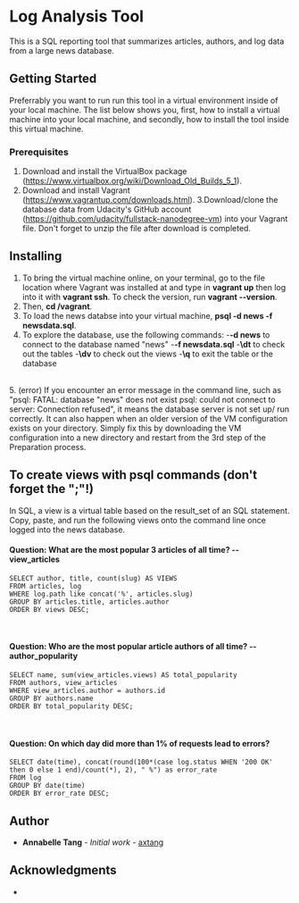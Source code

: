 # Log Analysis Tool

This is a SQL reporting tool that summarizes articles, authors, and log data from a large news database.


## Getting Started

Preferrably you want to run run this tool in a virtual environment inside of your local machine. The list below shows you, first, how to install a virtual machine into your local machine, and secondly, how to install the tool inside this virtual machine.

### Prerequisites

1. Download and install the VirtualBox package (https://www.virtualbox.org/wiki/Download_Old_Builds_5_1).
2. Download and install Vagrant (https://www.vagrantup.com/downloads.html). 
3.Download/clone the database data from Udacity's GitHub account (https://github.com/udacity/fullstack-nanodegree-vm) into your Vagrant file. Don't forget to unzip the file after download is completed.

## Installing<br>

1. To bring the virtual machine online, on your terminal, go to the file location where Vagrant was installed at and type in **vagrant up** then log into it with **vagrant ssh**. To check the version, run **vagrant --version**.
2. Then, **cd /vagrant**.
3. To load the news databse into your virtual machine, **psql -d news -f newsdata.sql**.
4. To explore the database, use the following commands: 
-**-d news** to connect to the database named "news"
-**-f newsdata.sql**
-**\dt** to check out the tables
-**\dv** to check out the views
-**\q** to exit the table or the database
<br>
5. (error) If you encounter an error message in the command line, such as "psql: FATAL: database "news" does not exist
psql: could not connect to server: Connection refused", it means the database server is not set up/ run correctly. It can also happen when an older version of the VM configuration exists on your directory. Simply fix this by downloading the VM configuration into a new directory and restart from the 3rd step of the Preparation process.

## To create views with psql commands (don't forget the ";"!)
In SQL, a view is a virtual table based on the result_set of an SQL statement.
Copy, paste, and run the following views onto the command line once logged into the news database.

#### Question: What are the most popular 3 articles of all time? -- view_articles
```CREATE OR REPLACE VIEW view_articles AS
SELECT author, title, count(slug) AS VIEWS
FROM articles, log
WHERE log.path like concat('%', articles.slug)
GROUP BY articles.title, articles.author
ORDER BY views DESC;
```
<br>

#### Question: Who are the most popular article authors of all time? -- author_popularity
```CREATE OR REPLACE VIEW author_popularity AS
SELECT name, sum(view_articles.views) AS total_popularity
FROM authors, view_articles
WHERE view_articles.author = authors.id
GROUP BY authors.name
ORDER BY total_popularity DESC;
```
<br>

#### Question: On which day did more than 1% of requests lead to errors?
```CREATE OR REPLACE VIEW error_days AS
SELECT date(time), concat(round(100*(case log.status WHEN '200 OK' then 0 else 1 end)/count(*), 2), " %") as error_rate
FROM log
GROUP BY date(time)
ORDER BY error_rate DESC;
```

## Author

* **Annabelle Tang** - *Initial work* - [axtang](https://github.com/axtang)

## Acknowledgments

*